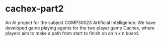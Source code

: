 # cachex-part2

An AI project for the subject COMP30023 Artificial Intelligence. We have developed game playing agents for the two player game Cachex, where players aim to make a path from start to finish on an n x n board.
